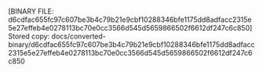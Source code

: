 [BINARY FILE: d6cdfac655fc97c607be3b4c79b21e9cbf10288346bfe1175dd8adfacc2315e5e27effeb4e0278113bc70e0cc3566d545d5659866502f6612df247c6c850]
Stored copy: docs/converted-binary/d6cdfac655fc97c607be3b4c79b21e9cbf10288346bfe1175dd8adfacc2315e5e27effeb4e0278113bc70e0cc3566d545d5659866502f6612df247c6c850
